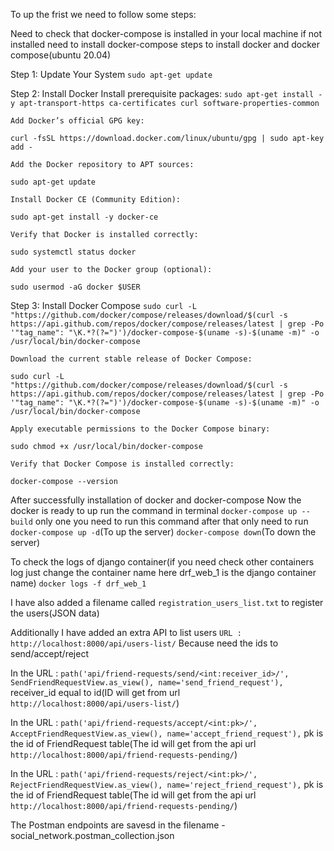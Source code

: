 To up the frist we need to follow some steps:

Need to check that docker-compose is installed in your local machine if not installed need to install docker-compose steps to install docker and docker compose(ubuntu 20.04)

Step 1: Update Your System
```sudo apt-get update```

Step 2: Install Docker
Install prerequisite packages:
```sudo apt-get install -y apt-transport-https ca-certificates curl software-properties-common```

    Add Docker’s official GPG key:
   ```curl -fsSL https://download.docker.com/linux/ubuntu/gpg | sudo apt-key add - ```

    Add the Docker repository to APT sources:
   ```sudo apt-get update```

    Install Docker CE (Community Edition):
   ```sudo apt-get install -y docker-ce```

    Verify that Docker is installed correctly:
   ```sudo systemctl status docker```

    Add your user to the Docker group (optional):
   ```sudo usermod -aG docker $USER```

Step 3: Install Docker Compose
```sudo curl -L "https://github.com/docker/compose/releases/download/$(curl -s https://api.github.com/repos/docker/compose/releases/latest | grep -Po '"tag_name": "\K.*?(?=")')/docker-compose-$(uname -s)-$(uname -m)" -o /usr/local/bin/docker-compose```

    Download the current stable release of Docker Compose:
   ```sudo curl -L "https://github.com/docker/compose/releases/download/$(curl -s https://api.github.com/repos/docker/compose/releases/latest | grep -Po '"tag_name": "\K.*?(?=")')/docker-compose-$(uname -s)-$(uname -m)" -o /usr/local/bin/docker-compose```

    Apply executable permissions to the Docker Compose binary:
   ```sudo chmod +x /usr/local/bin/docker-compose```

    Verify that Docker Compose is installed correctly:
   ```docker-compose --version```

After successfully installation of docker and docker-compose
Now the docker is ready to up run the command in terminal
```docker-compose up --build``` 
only one you need to run this command after that only need to run
```docker-compose up -d```(To up the server)
```docker-compose down```(To down the server)

To check the logs of django container(if you need check other containers log just change the container name here drf_web_1 is the django container name)
```docker logs -f drf_web_1 ```

I have also added a filename called ```registration_users_list.txt``` to register the users(JSON data)

Additionally I have added an extra API to list users
```URL : http://localhost:8000/api/users-list/```
Because need the ids to send/accept/reject

In the URL : ```path('api/friend-requests/send/<int:receiver_id>/', SendFriendRequestView.as_view(), name='send_friend_request'),```
receiver_id equal to id(ID will get from url ``` http://localhost:8000/api/users-list/```)



In the URL : ```path('api/friend-requests/accept/<int:pk>/', AcceptFriendRequestView.as_view(), name='accept_friend_request'),``` pk is the id of FriendRequest table(The id will get from the api url ```http://localhost:8000/api/friend-requests-pending/```)

In the URL : ```path('api/friend-requests/reject/<int:pk>/', RejectFriendRequestView.as_view(), name='reject_friend_request'),``` pk is the id of FriendRequest table(The id will get from the api url ```http://localhost:8000/api/friend-requests-pending/```)

The Postman endpoints are savesd in the filename - social_network.postman_collection.json